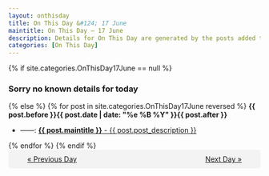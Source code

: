 ```yaml
---
layout: onthisday
title: On This Day &#124; 17 June
maintitle: On This Day — 17 June
description: Details for On This Day are generated by the posts added to the website so the content is subject to changes/updates over time.
categories: [On This Day]
---
```


{% if site.categories.OnThisDay17June == null %}
<h3>Sorry no known details for today</h3>
{% else %}
{% for post in site.categories.OnThisDay17June reversed %}
<strong>{{ post.before }}{{ post.date | date: "%e %B %Y" }}{{ post.after }}</strong>
<ul>
<li> ——: <a class="{{ post.class }}" href="{{ post.url }}"><strong>{{ post.maintitle }}</strong> - {{ post.post_description }}</a></li>
</ul>
{% endfor %}
{% endif %}

<div style="background-color: #f3f3f3; padding: 10px; border-radius: 5px; text-align: center; display: flex; justify-content: space-evenly;">
<a href="/onthisday/06/06-16">« Previous Day</a>
<span style="visibility:hidden;">[ Visit Leap Year February 29 ]</span>
<a href="/onthisday/06/06-18">Next Day »</a>
</div>
